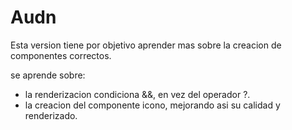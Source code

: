 # Audn


Esta version tiene por objetivo aprender mas sobre la creacion de componentes correctos.


se aprende sobre:
- la renderizacion condiciona &&, en vez del operador ?.
- la creacion del componente icono, mejorando asi su calidad y renderizado.


